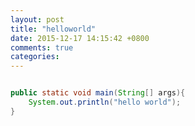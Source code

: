 ```yaml
---
layout: post
title: "helloworld"
date: 2015-12-17 14:15:42 +0800
comments: true
categories: 
---
```


``` java 

public static void main(String[] args){
	System.out.println("hello world");
}

```
